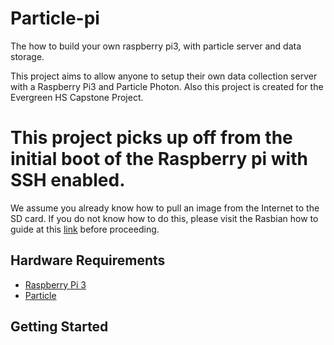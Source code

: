 # Particle-pi
The how to build your own raspberry pi3, with  particle server and  data storage. 


This project aims to allow anyone to setup their own data collection server with a Raspberry Pi3 and Particle Photon.
Also this project is created for the Evergreen HS Capstone Project.

# This project picks up off from the initial boot of the Raspberry pi with SSH enabled.
 We assume you already know how to pull an image from the Internet to the SD card. If you do not know how to do this, please visit the Rasbian how to guide at this [link](https://www.raspberrypi.org/learning/hardware-guide/) before proceeding.
## Hardware Requirements
* [Raspberry Pi 3](https://www.google.com/webhp?sourceid=chrome-instant&rlz=1C1ASRM_enUS592US592&ion=1&espv=2&ie=UTF-8#q=raspberry+pi3+purchase)
* [Particle](https://www.particle.io/products/hardware/photon-wifi-dev-kit)
## Getting Started
